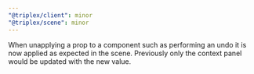 ```yaml
---
"@triplex/client": minor
"@triplex/scene": minor
---
```


When unapplying a prop to a component such as performing an undo it is now applied as expected in the scene. Previously only the context panel would be updated with the new value.
